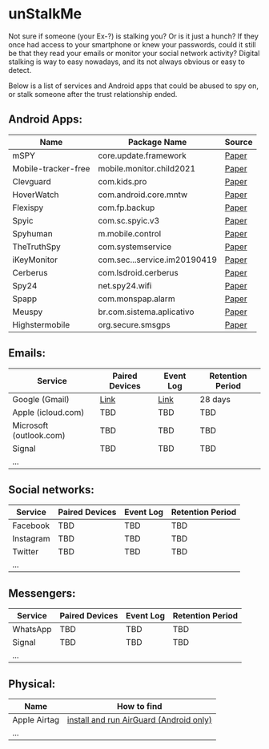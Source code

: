 # unStalkMe

Not sure if someone (your Ex-?) is stalking you? Or is it just a hunch? If they once had access to your smartphone or knew your passwords, could it still be that they read your emails or monitor your social network activity? Digital stalking is way to easy nowadays, and its not always obvious or easy to detect. 

Below is a list of services and Android apps that could be abused to spy on, or stalk someone after the trust relationship ended.





## Android Apps:

| Name | Package Name | Source | 
| ---  | ---          | ---    |
| mSPY | core.update.framework | [Paper](https://raw.githubusercontent.com/alexliu0809/alexliu0809.github.io/master/assets/files/Paper27.pdf)
| Mobile-tracker-free | mobile.monitor.child2021 | [Paper](https://raw.githubusercontent.com/alexliu0809/alexliu0809.github.io/master/assets/files/Paper27.pdf)
| Clevguard | com.kids.pro | [Paper](https://raw.githubusercontent.com/alexliu0809/alexliu0809.github.io/master/assets/files/Paper27.pdf)
| HoverWatch | com.android.core.mntw | [Paper](https://raw.githubusercontent.com/alexliu0809/alexliu0809.github.io/master/assets/files/Paper27.pdf)
| Flexispy | com.fp.backup | [Paper](https://raw.githubusercontent.com/alexliu0809/alexliu0809.github.io/master/assets/files/Paper27.pdf)
| Spyic | com.sc.spyic.v3 | [Paper](https://raw.githubusercontent.com/alexliu0809/alexliu0809.github.io/master/assets/files/Paper27.pdf)
| Spyhuman | m.mobile.control | [Paper](https://raw.githubusercontent.com/alexliu0809/alexliu0809.github.io/master/assets/files/Paper27.pdf)
| TheTruthSpy | com.systemservice | [Paper](https://raw.githubusercontent.com/alexliu0809/alexliu0809.github.io/master/assets/files/Paper27.pdf)
| iKeyMonitor	| com.sec...service.im20190419 | [Paper](https://raw.githubusercontent.com/alexliu0809/alexliu0809.github.io/master/assets/files/Paper27.pdf)
| Cerberus | com.lsdroid.cerberus | [Paper](https://raw.githubusercontent.com/alexliu0809/alexliu0809.github.io/master/assets/files/Paper27.pdf)
| Spy24 | net.spy24.wifi | [Paper](https://raw.githubusercontent.com/alexliu0809/alexliu0809.github.io/master/assets/files/Paper27.pdf)
| Spapp | com.monspap.alarm | [Paper](https://raw.githubusercontent.com/alexliu0809/alexliu0809.github.io/master/assets/files/Paper27.pdf)
| Meuspy | br.com.sistema.aplicativo | [Paper](https://raw.githubusercontent.com/alexliu0809/alexliu0809.github.io/master/assets/files/Paper27.pdf)
| Highstermobile | org.secure.smsgps | [Paper](https://raw.githubusercontent.com/alexliu0809/alexliu0809.github.io/master/assets/files/Paper27.pdf)



## Emails:

| Service | Paired Devices | Event Log | Retention Period |
| --- 	  | ---		       | ---       | ---     		  |
| Google (Gmail)	  | [Link](https://myaccount.google.com/device-activity?continue=https%3A%2F%2Fmyaccount.google.com%2Fsecurity) | [Link](https://myaccount.google.com/notifications?pli=1) | 28 days |
| Apple (icloud.com)  | TBD | TBD | TBD |
| Microsoft (outlook.com) | TBD | TBD | TBD |
| Signal | TBD | TBD | TBD |
| ... ||||



## Social networks:

| Service | Paired Devices | Event Log | Retention Period |
| --- 	  | ---		       | ---       | ---     		  |
| Facebook | TBD | TBD | TBD |
| Instagram | TBD | TBD | TBD |
| Twitter | TBD | TBD | TBD |
| ... ||||



## Messengers:

| Service | Paired Devices | Event Log | Retention Period |
| --- 	  | ---		       | ---       | ---     		  |
| WhatsApp | TBD | TBD | TBD |
| Signal | TBD | TBD | TBD |
| ... ||||



## Physical:

| Name | How to find |
| ---  | --- |
| Apple Airtag | [install and run AirGuard (Android only)](https://play.google.com/store/apps/details?id=de.seemoo.at_tracking_detection.release) |
| ... ||